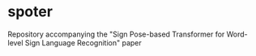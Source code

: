 # spoter
Repository accompanying the "Sign Pose-based Transformer for Word-level Sign Language Recognition" paper
